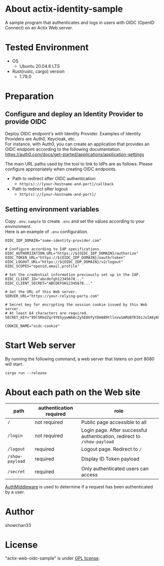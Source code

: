 # About actix-identity-sample

A sample program that authenticates and logs in users with OIDC (OpenID Connect) on an Actix Web server.

# Tested Environment

* OS
    * Ubuntu 20.04.6 LTS
* Rust(rustc, cargo) version
    * 1.79.0

# Preparation

## Configure and deploy an Identity Provider to provide OIDC

Deploy OIDC endpoint's with Identity Provider. Examples of Identity Providers are Auth0, Keycloak, etc.<br>
For instance, with Auth0, you can create an application that provides an OIDC endpoint according to the following documentation.<br>
https://auth0.com/docs/get-started/applications/application-settings

The main URL paths used by the tool to link to IdPs are as follows. Please configure appropriately when creating OIDC endpoints.

* Path to redirect after OIDC authentication
    * ``http(s)://[your-hostname-and-port]/callback``
* Path to redirect after logout
    * ``http(s)://[your-hostname-and-port]/``

## Setting environment variables

Copy ``.env.sample`` to create ``.env`` and set the values according to your environment.<br>
Here is an example of ``.env`` configuration.

```sh:.env
OIDC_IDP_DOMAIN="some-identity-provider.com"

# Configure according to IdP specifications.
OIDC_AUTHORIZATION_URL="https://${OIDC_IDP_DOMAIN}/authorize"
OIDC_TOKEN_URL="https://${OIDC_IDP_DOMAIN}/oauth/token"
OIDC_LOGOUT_URL="https://${OIDC_IDP_DOMAIN}/v2/logout"
OIDC_SCOPES="openid,email,profile"

# Set the credential information previously set up in the IdP.
OIDC_CLIENT_ID="abcdefgh12345678..."
OIDC_CLIENT_SECRET="ABCDEFGH12345678..."

# Set the URL of this Web server.
SERVER_URL="https://your-relying-party.com"

# Secret key for encrypting the session cookie issued by this Web server.
# At least 64 characters are required.
SECRET_KEY="99l5RkdZqr9YEhyywWA8cZy5E0UfyYDm6B9tllnvw1ARU8TKI61JvIA6yKmJRwHzgdLfZwLK"

COOKIE_NAME="oidc-cookie"
```

# Start Web server

By running the following command, a web server that listens on port 8080 will start.

```
cargo run --release
```

# About each path on the Web site

| path | authentication required | role |
| --- | --- | --- |
| ``/`` | not required | Public page accessible to all |
| ``/login`` | not required | Login page. After successful authentication, redirect to ``/show-payload`` |
| ``/logout`` | required | Logout page. Redirect to ``/`` |
| ``/show-payload`` | required | Display ID Token payload |
| ``/secret`` | required | Only authenticated users can access |

[AuthMiddleware](src/auth_middleware.rs) is used to determine if a request has been authenticated by a user.

# Author
 
showchan33

# License
"actix-web-oidc-sample" is under [GPL license](https://www.gnu.org/licenses/licenses.en.html).
